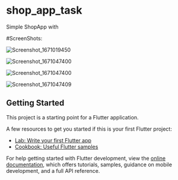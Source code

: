 # shop_app_task

Simple ShopApp with 

#ScreenShots:

![Screenshot_1671019450](https://user-images.githubusercontent.com/92960112/207701678-21b4ee35-937f-44c9-8ed7-a87e37bdf39f.png)

![Screenshot_1671047400](https://user-images.githubusercontent.com/92960112/207701744-908c3b30-8dfd-4f4e-8126-da756c395f80.png)

![Screenshot_1671047400](https://user-images.githubusercontent.com/92960112/207701791-87b10080-3406-41ad-9800-3cae261ec1dd.png)

![Screenshot_1671047409](https://user-images.githubusercontent.com/92960112/207701845-c7586609-e9f4-4d41-9876-c700495954de.png)

## Getting Started



This project is a starting point for a Flutter application.

A few resources to get you started if this is your first Flutter project:

- [Lab: Write your first Flutter app](https://docs.flutter.dev/get-started/codelab)
- [Cookbook: Useful Flutter samples](https://docs.flutter.dev/cookbook)

For help getting started with Flutter development, view the
[online documentation](https://docs.flutter.dev/), which offers tutorials,
samples, guidance on mobile development, and a full API reference.
